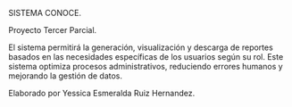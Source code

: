 SISTEMA CONOCE.


Proyecto Tercer Parcial.

El sistema permitirá la generación, visualización y descarga de reportes basados en las necesidades específicas de los usuarios según su rol. 
Este sistema optimiza procesos administrativos, reduciendo errores humanos y mejorando la gestión de datos.

Elaborado por Yessica Esmeralda Ruiz Hernandez. 
